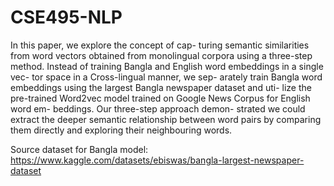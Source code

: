 # CSE495-NLP

In this paper, we explore the concept of cap-
turing semantic similarities from word vectors
obtained from monolingual corpora using a
three-step method. Instead of training Bangla
and English word embeddings in a single vec-
tor space in a Cross-lingual manner, we sep-
arately train Bangla word embeddings using
the largest Bangla newspaper dataset and uti-
lize the pre-trained Word2vec model trained
on Google News Corpus for English word em-
beddings. Our three-step approach demon-
strated we could extract the deeper semantic
relationship between word pairs by comparing
them directly and exploring their neighbouring
words.

Source dataset for Bangla model: https://www.kaggle.com/datasets/ebiswas/bangla-largest-newspaper-dataset
